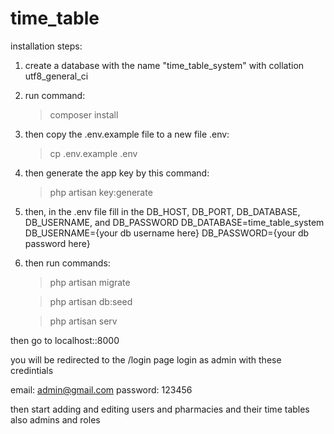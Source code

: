 # time_table
installation steps:

1) create a database with the name "time_table_system" with collation utf8_general_ci

2) run command:
	> composer install

3) then copy the .env.example file to a new file .env:
	> cp .env.example .env 
4) then generate the app key by this command:
	> php artisan key:generate

5) then, in the .env file fill in the DB_HOST, DB_PORT, DB_DATABASE, DB_USERNAME, and DB_PASSWORD
    DB_DATABASE=time_table_system
    DB_USERNAME={your db username here}
    DB_PASSWORD={your db password here}

6) then run commands:
    > php artisan migrate

    > php artisan db:seed
    
    > php artisan serv

then go to localhost::8000

you will be redirected to the /login page
login as admin with these credintials

email: admin@gmail.com
password: 123456

then start adding and editing users and pharmacies and their time tables 
also admins and roles
